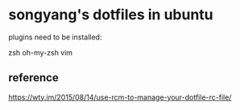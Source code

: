 # songyang's dotfiles in ubuntu

plugins need to be installed:

zsh
oh-my-zsh
vim





## reference
https://wty.im/2015/08/14/use-rcm-to-manage-your-dotfile-rc-file/

